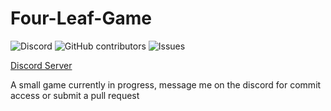 # Four-Leaf-Game

![Discord](https://img.shields.io/discord/844050221448691722?color=%234e5d94&logo=https%3A%2F%2Fmaxcdn.icons8.com%2FShare%2Ficon%2FLogos%2Fdiscord_logo1600.png) ![GitHub contributors](https://img.shields.io/github/contributors/thebozzz34/four-leaf-game) ![Issues](https://img.shields.io/github/issues-raw/thebozzz34/four-leaf-game)

[Discord Server](https://discord.gg/E5NmQC5Z2n) 

A small game currently in progress, message me on the discord for commit access or submit a pull request
